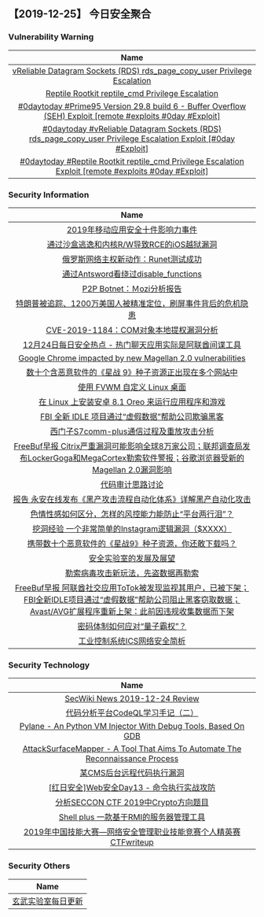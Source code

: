 
 ##   【2019-12-25】 今日安全聚合


###  						       							Vulnerability Warning

|                             Name                             |
| :----------------------------------------------------------: |
|[vReliable Datagram Sockets (RDS) rds_page_copy_user Privilege Escalation](https://cxsecurity.com/issue/WLB-2019120096)|
|[Reptile Rootkit reptile_cmd Privilege Escalation](https://cxsecurity.com/issue/WLB-2019120095)|
|[#0daytoday #Prime95 Version 29.8 build 6 - Buffer Overflow (SEH) Exploit [remote #exploits  #0day #Exploit]](http://0day.today/exploits/33693)|
|[#0daytoday #vReliable Datagram Sockets (RDS) rds_page_copy_user Privilege Escalation Exploit [#0day #Exploit]](http://0day.today/exploits/33692)|
|[#0daytoday #Reptile Rootkit reptile_cmd Privilege Escalation Exploit  [remote #exploits  #0day #Exploit]](http://0day.today/exploits/33691)|

### 						        							Security Information
|                             Name                                    |
| :----------------------------------------------------------: |
|[2019年移动应用安全十件影响力事件](https://www.anquanke.com/post/id/195635)|
|[通过沙盒逃逸和内核R/W导致RCE的iOS越狱漏洞](https://www.anquanke.com/post/id/195619)|
|[俄罗斯网络主权新动作：Runet测试成功](https://www.anquanke.com/post/id/195508)|
|[通过Antsword看绕过disable_functions](https://www.anquanke.com/post/id/195686)|
|[P2P Botnet：Ｍozi分析报告](https://www.anquanke.com/post/id/195647)|
|[特朗普被追踪、1200万美国人被精准定位，刷屏事件背后的危机隐患](https://www.anquanke.com/post/id/195694)|
|[CVE-2019-1184：COM对象本地提权漏洞分析](https://www.anquanke.com/post/id/195499)|
|[12月24日每日安全热点 - 热门聊天应用实际是阿联酋间谍工具](https://www.anquanke.com/post/id/195636)|
|[Google Chrome impacted by new Magellan 2.0 vulnerabilities](https://www.zdnet.com/article/google-chrome-impacted-by-new-magellan-2-0-vulnerabilities/#ftag=RSSbaffb68)|
|[数十个含恶意软件的《星战 9》种子资源正出现在多个网站中](https://linux.cn/article-11713-1.html?utm_source=rss&utm_medium=rss)|
|[使用 FVWM 自定义 Linux 桌面](https://linux.cn/article-11712-1.html?utm_source=rss&utm_medium=rss)|
|[在 Linux 上安装安卓 8.1 Oreo 来运行应用程序和游戏](https://linux.cn/article-11711-1.html?utm_source=rss&utm_medium=rss)|
|[FBI 全新 IDLE 项目通过“虚假数据”帮助公司欺骗黑客](https://linux.cn/article-11710-1.html?utm_source=rss&utm_medium=rss)|
|[西门子S7comm-plus通信过程及重放攻击分析](https://www.freebuf.com/articles/ics-articles/220239.html)|
|[FreeBuf早报  Citrix严重漏洞可能影响全球8万家公司；联邦调查局发布LockerGoga和MegaCortex勒索软件警报；谷歌浏览器受新的Magellan 2.0漏洞影响](https://www.freebuf.com/news/223795.html)|
|[代码审计思路讨论](https://www.freebuf.com/articles/web/222877.html)|
|[报告  永安在线发布《黑产攻击流程自动化体系》详解黑产自动化攻击](https://www.freebuf.com/articles/paper/223589.html)|
|[色情性感如何区分，怎样的风控能力能防止“平台两行泪”？](https://www.freebuf.com/news/222072.html)|
|[挖洞经验  一个非常简单的Instagram逻辑漏洞（$XXXX）](https://www.freebuf.com/vuls/223098.html)|
|[携带数十个恶意软件的《星战9》种子资源，你还敢下载吗？](https://www.freebuf.com/news/223674.html)|
|[安全实验室的发展及展望](https://www.freebuf.com/articles/es/211571.html)|
|[勒索病毒攻击新玩法，先盗数据再勒索](https://www.freebuf.com/articles/system/223494.html)|
|[FreeBuf早报  阿联酋社交应用ToTok被发现监视其用户，已被下架；FBI全新IDLE项目通过“虚假数据”帮助公司阻止黑客窃取数据；Avast/AVG扩展程序重新上架：此前因违规收集数据而下架](https://www.freebuf.com/news/223646.html)|
|[密码体制如何应对“量子霸权”？](https://www.freebuf.com/articles/database/222939.html)|
|[工业控制系统ICS网络安全简析](https://www.freebuf.com/articles/ics-articles/222456.html)|

### 						        							Security  Technology
|                             Name                                    |
| :----------------------------------------------------------: |
|[SecWiki News 2019-12-24 Review](http://www.sec-wiki.com/?2019-12-24)|
|[代码分析平台CodeQL学习手记（二）](https://www.4hou.com/technology/22199.html)|
|[Pylane - An Python VM Injector With Debug Tools, Based On GDB](http://www.kitploit.com/2019/12/pylane-python-vm-injector-with-debug.html)|
|[AttackSurfaceMapper - A Tool That Aims To Automate The Reconnaissance Process](http://www.kitploit.com/2019/12/attacksurfacemapper-tool-that-aims-to.html)|
|[某CMS后台远程代码执行漏洞](http://xz.aliyun.com/t/6974)|
|[[红日安全]Web安全Day13 - 命令执行实战攻防](http://xz.aliyun.com/t/6970)|
|[分析SECCON CTF 2019中Crypto方向题目](http://xz.aliyun.com/t/6969)|
|[Shell plus 一款基于RMI的服务器管理工具](http://xz.aliyun.com/t/6976)|
|[2019年中国技能大赛—网络安全管理职业技能竞赛个人精英赛CTFwriteup](http://xz.aliyun.com/t/6972)|

### 						        							Security  Others
|                             Name                                    |
| :----------------------------------------------------------: |
|[玄武实验室每日更新](https://weibo.com/p/1006065582522936/wenzhang?from=page_100606_profile&wvr=6&mod=wenzhangmore)|

